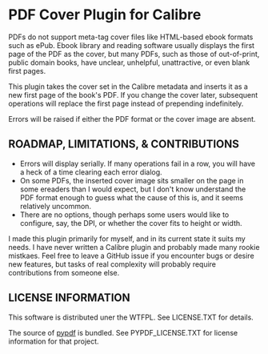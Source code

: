 PDF Cover Plugin for Calibre
============================

PDFs do not support meta-tag cover files like HTML-based ebook formats such as ePub. Ebook library and reading software usually displays the first page of the PDF as the cover, but many PDFs, such as those of out-of-print, public domain books, have unclear, unhelpful, unattractive, or even blank first pages.

This plugin takes the cover set in the Calibre metadata and inserts it as a new first page of the book's PDF. If you change the cover later, subsequent operations will replace the first page instead of prepending indefinitely.

Errors will be raised if either the PDF format or the cover image are absent.

ROADMAP, LIMITATIONS, & CONTRIBUTIONS
---------------------
- Errors will display serially. If many operations fail in a row, you will have a heck of a time clearing each error dialog.
- On some PDFs, the inserted cover image sits smaller on the page in some ereaders than I would expect, but I don't know understand the PDF format enough to guess what the cause of this is, and it seems relatively uncommon.
- There are no options, though perhaps some users would like to configure, say, the DPI, or whether the cover fits to height or width.

I made this plugin primarily for myself, and in its current state it suits my needs. I have never written a Calibre plugin and probably made many rookie mistkaes. Feel free to leave a GitHub issue if you encounter bugs or desire new features, but tasks of real complexity will probably require contributions from someone else.


LICENSE INFORMATION
-------------------

This software is distributed uner the WTFPL. See LICENSE.TXT for details.

The source of [pypdf](https://github.com/py-pdf/pypdf) is bundled. See PYPDF_LICENSE.TXT for license information for that project.
